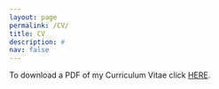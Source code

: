 ```yaml
---
layout: page
permalink: /CV/
title: CV
description: #
nav: false
---
```

To download a PDF of my Curriculum Vitae click [HERE](../assets/pdf/CV.pdf).
